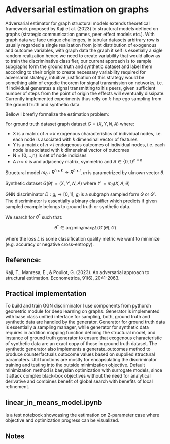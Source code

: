 # Adversarial estimation on graphs 

Adversarial estimator for graph structural models extends theoretical framework proposed by Kaji et al. (2023) to structural models defined on
graphs (strategic communication games, peer effect models etc.). With graph data we face unique challenges, in tabular datasets arbitrary row is usually
regarded a single realization from joint distribution of exogenous and outcome variables, with graph data the graph it self is essetially a sigle random realization 
hence we need to create variability that would allow as to train the discriminative classifier, our current approach is to sample subgraphs form the ground truth and synthetic dataset and label them according to their origin to create necessary variability required for adversarial strategy, intuitive justification of this strategy would be something akin of ergodic theorem for signal transmission on networks, i.e. if individual generates a signal transmitting to his peers, given sufficient number of steps from the point of origin the effects will eventually dissipate. Currently implemented experiments thus relly on $k$-hop ego sampling from the ground truth and
synthetic data. 

Bellow I breefly formalize the estimation problem:

For ground truth dataset graph dataset $G = (X,Y,N,A)$ where:
- X is a matrix of $n \times k$ exogenous characteristics of individual nodes, i.e. each node is asociated with $k$ dimensinal vector of features
- Y is a matrix of $n \times l$ endogenous outcomes of individual nodes, i.e. each node is asociated with $k$ dimensinal vector of outcomes
- N = \{0,...,n\} is set of node indicises
- A $n\times n$ is and adjacency matrix, symmetric and $A \in \{0,1\}^{n\times n}$

Structural model $m_{\theta}: R^{n \times k } \to R^{n \times l }$, $m$ is parametrized by uknown vector $\theta$.

Synthetic dataset $G(\theta)' = (X,Y',N,A)$ where $Y'=m_{\theta}(X,A, \theta)$

GNN discriminator $D: g_i \to [0,1]$, $g_i$ is a subgraph sampled form $G$ or $G'$. The discriminator is essentially a binary classifier 
which predicts if given sampled example belongs to ground truth or synthetic data.

We search for $\theta^*$ such that:
```math
  \theta^* \in \arg \min_{\theta} \max_{D} L(G'(\theta),G)
```
where the loss $L$ is some classification quality metric we want to minimize (e.g. accuracy or negative cross-entropy).

## Reference:
Kaji, T., Manresa, E., & Pouliot, G. (2023). An adversarial approach to structural estimation. Econometrica, 91(6), 2041-2063.

## Practical implementation

To build and train GGN discriminator I use components from pythorch geometric module for deep learning on graphs. Generator is implemented with base class unified interface for sampling, both, ground truth and synthetic data are handled by the generator. Generator for ground truth data is essentially a sampling manager, while generator for synthetic data requires in addition mapping function defining the structural model, and instance of ground truth generator to ensure that exogenous characteristic of synthetic data are an exact copy of those in ground truth dataset. The synthetic generator also implements a generate_outcomes method to produce
counterfactuals outocome values based on supplied structural paramaters. Util functions are mostly for encapsulating the discriminator training and testing into the outside minimization objective. Default minimization method is baeysian optimization with surrogate models, since it attack complex black-box objectives without the need for analytical derivative and combines benefit of global search with benefits of local refinement.

## linear_in_means_model.ipynb
Is a test notebook showcasing the estimation on 2-parameter case where objective and optimization progress can be visualized.

## Notes

